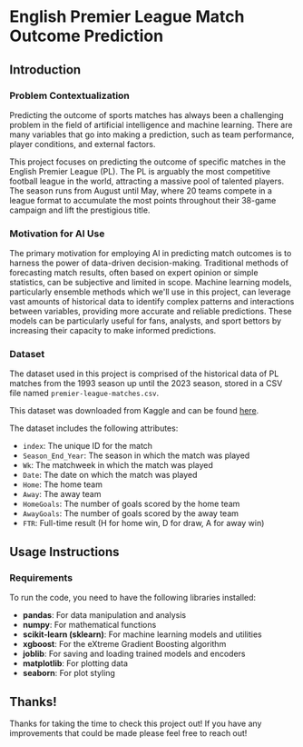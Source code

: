 # English Premier League Match Outcome Prediction

## Introduction

### Problem Contextualization

Predicting the outcome of sports matches has always been a challenging problem in the field of artificial intelligence and machine learning. There are many variables that go into making a prediction, such as team performance, player conditions, and external factors.

This project focuses on predicting the outcome of specific matches in the English Premier League (PL). The PL is arguably the most competitive football league in the world, attracting a massive pool of talented players. The season runs from August until May, where 20 teams compete in a league format to accumulate the most points throughout their 38-game campaign and lift the prestigious title.

### Motivation for AI Use

The primary motivation for employing AI in predicting match outcomes is to harness the power of data-driven decision-making. Traditional methods of forecasting match results, often based on expert opinion or simple statistics, can be subjective and limited in scope. Machine learning models, particularly ensemble methods which we'll use in this project, can leverage vast amounts of historical data to identify complex patterns and interactions between variables, providing more accurate and reliable predictions. These models can be particularly useful for fans, analysts, and sport bettors by increasing their capacity to make informed predictions.


### Dataset

The dataset used in this project is comprised of the historical data of PL matches from the 1993 season up until the 2023 season, stored in a CSV file named `premier-league-matches.csv`. 

This dataset was downloaded from Kaggle and can be found [here](https://www.kaggle.com/datasets/evangower/premier-league-matches-19922022?select=premier-league-matches.csv).

The dataset includes the following attributes:

- `index`: The unique ID for the match
- `Season_End_Year`: The season in which the match was played
- `Wk`: The matchweek in which the match was played
- `Date`: The date on which the match was played
- `Home`: The home team
- `Away`: The away team
- `HomeGoals`: The number of goals scored by the home team
- `AwayGoals`: The number of goals scored by the away team
- `FTR`: Full-time result (H for home win, D for draw, A for away win)

## Usage Instructions

### Requirements
To run the code, you need to have the following libraries installed:

- **pandas**: For data manipulation and analysis
- **numpy**: For mathematical functions
- **scikit-learn (sklearn)**: For machine learning models and utilities
- **xgboost**: For the eXtreme Gradient Boosting algorithm
- **joblib**: For saving and loading trained models and encoders
- **matplotlib**: For plotting data
- **seaborn**: For plot styling

## Thanks!

Thanks for taking the time to check this project out! If you have any improvements that could be made please feel free to reach out!